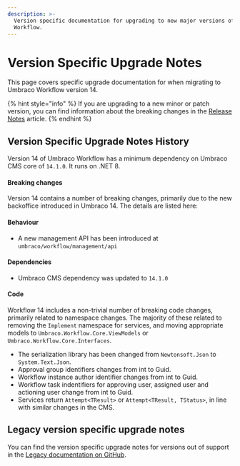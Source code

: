 ```yaml
---
description: >-
  Version specific documentation for upgrading to new major versions of Umbraco
  Workflow.
---
```


# Version Specific Upgrade Notes

This page covers specific upgrade documentation for when migrating to Umbraco Workflow version 14.

{% hint style="info" %}
If you are upgrading to a new minor or patch version, you can find information about the breaking changes in the [Release Notes](../release-notes.md) article.
{% endhint %}

## Version Specific Upgrade Notes History

Version 14 of Umbraco Workflow has a minimum dependency on Umbraco CMS core of `14.1.0`. It runs on .NET 8.

#### **Breaking changes**

Version 14 contains a number of breaking changes, primarily due to the new backoffice introduced in Umbraco 14. The details are listed here:

#### **Behaviour**

* A new management API has been introduced at `umbraco/workflow/management/api`

#### Dependencies

* Umbraco CMS dependency was updated to `14.1.0`

#### **Code**

Workflow 14 includes a non-trivial number of breaking code changes, primarily related to namespace changes. The majority of these related to removing the `Implement` namespace for services, and moving appropriate models to `Umbraco.Workflow.Core.ViewModels` or `Umbraco.Workflow.Core.Interfaces`.

* The serialization library has been changed from `Newtonsoft.Json` to `System.Text.Json`.
* Approval group identifiers changes from int to Guid.
* Workflow instance author identifier changes from int to Guid.
* Workflow task indentifiers for approving user, assigned user and actioning user change from int to Guid.
* Services return `Attempt<TResult>` or `Attempt<TResult, TStatus>`, in line with similar changes in the CMS.

## Legacy version specific upgrade notes

You can find the version specific upgrade notes for versions out of support in the [Legacy documentation on GitHub](https://github.com/umbraco/UmbracoDocs/tree/umbraco-eol-versions).
